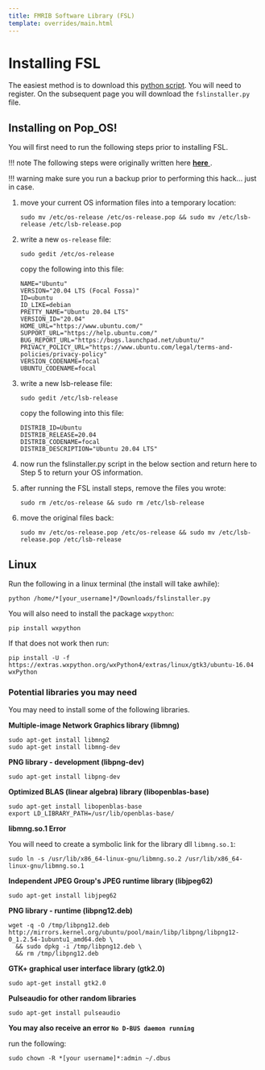 ```yaml
---
title: FMRIB Software Library (FSL)
template: overrides/main.html
---
```


# Installing FSL

The easiest method is to download this [python script](https://fsl.fmrib.ox.ac.uk/fsldownloads_registration/). You will need to register. On the subsequent page you will download the `fslinstaller.py` file.

## Installing on Pop_OS!

You will first need to run the following steps prior to installing FSL.

!!! note
    The following steps were originally written here <a href='https://forums.linuxmint.com/viewtopic.php?p=1531616&sid=eca87543f47ece83994a3e3b656447c3#p1531616' target="_blank"> __here__ </a>.

!!! warning
    make sure you run a backup prior to performing this hack… just in case.

1. move your current OS information files into a temporary location:

    ```console
    sudo mv /etc/os-release /etc/os-release.pop && sudo mv /etc/lsb-release /etc/lsb-release.pop
    ```

2. write a new `os-release` file:

    ```console
    sudo gedit /etc/os-release
    ```

    copy the following into this file:

    ```
    NAME="Ubuntu"
    VERSION="20.04 LTS (Focal Fossa)"
    ID=ubuntu
    ID_LIKE=debian
    PRETTY_NAME="Ubuntu 20.04 LTS"
    VERSION_ID="20.04"
    HOME_URL="https://www.ubuntu.com/"
    SUPPORT_URL="https://help.ubuntu.com/"
    BUG_REPORT_URL="https://bugs.launchpad.net/ubuntu/"
    PRIVACY_POLICY_URL="https://www.ubuntu.com/legal/terms-and-policies/privacy-policy"
    VERSION_CODENAME=focal
    UBUNTU_CODENAME=focal
    ```

3. write a new lsb-release file:

    ```console
    sudo gedit /etc/lsb-release
    ```

    copy the following into this file:

    ```
    DISTRIB_ID=Ubuntu
    DISTRIB_RELEASE=20.04
    DISTRIB_CODENAME=focal
    DISTRIB_DESCRIPTION="Ubuntu 20.04 LTS"
    ```

4. now run the fslinstaller.py script in the below section and return here to Step 5 to return your OS information.

5. after running the FSL install steps, remove the files you wrote:

    ```console
    sudo rm /etc/os-release && sudo rm /etc/lsb-release
    ```

6. move the original files back:

    ```console
    sudo mv /etc/os-release.pop /etc/os-release && sudo mv /etc/lsb-release.pop /etc/lsb-release
    ```

## Linux

Run the following in a linux terminal (the install will take awhile):

```console
python /home/*[your_username]*/Downloads/fslinstaller.py
```

You will also need to install the package `wxpython`:

```console
pip install wxpython
```

If that does not work then run:

```console
pip install -U -f https://extras.wxpython.org/wxPython4/extras/linux/gtk3/ubuntu-16.04 wxPython
```

### Potential libraries you may need

You may need to install some of the following libraries.

**Multiple-image Network Graphics library (libmng)**

```console
sudo apt-get install libmng2
sudo apt-get install libmng-dev
```

**PNG library - development (libpng-dev)**

```console
sudo apt-get install libpng-dev
```

**Optimized BLAS (linear algebra) library (libopenblas-base)**

```console
sudo apt-get install libopenblas-base
export LD_LIBRARY_PATH=/usr/lib/openblas-base/
```

**libmng.so.1 Error**

You will need to create a symbolic link for the library dll ```libmng.so.1```:

```console
sudo ln -s /usr/lib/x86_64-linux-gnu/libmng.so.2 /usr/lib/x86_64-linux-gnu/libmng.so.1
```

**Independent JPEG Group's JPEG runtime library (libjpeg62)**

```console
sudo apt-get install libjpeg62
```

**PNG library - runtime (libpng12.deb)**

```console
wget -q -O /tmp/libpng12.deb http://mirrors.kernel.org/ubuntu/pool/main/libp/libpng/libpng12-0_1.2.54-1ubuntu1_amd64.deb \
  && sudo dpkg -i /tmp/libpng12.deb \
  && rm /tmp/libpng12.deb
```

**GTK+ graphical user interface library (gtk2.0)**

```console
sudo apt-get install gtk2.0
```

**Pulseaudio for other random libraries**

```console
sudo apt-get install pulseaudio
```

**You may also receive an error `No D-BUS daemon running`**

run the following:

```console
sudo chown -R *[your username]*:admin ~/.dbus
```
